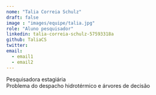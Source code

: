 ```yaml
---
nome: "Talia Correia Schulz"
draft: false
image : "images/equipe/talia.jpg"
role: "Aluno pesquisador"
linkedin: talia-correia-schulz-57593318a
github: TaliaCS
twitter: 
email:
  - email1
  - email2
---
```

Pesquisadora estagiária <br>Problema do despacho hidrotérmico e árvores de decisão

